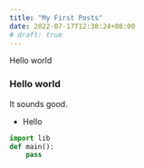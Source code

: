 ```yaml
---
title: "My First Posts"
date: 2022-07-17T12:38:24+08:00
# draft: true
---
```


Hello world

### Hello world

It sounds good.

* Hello 

```python
import lib
def main():
    pass
```